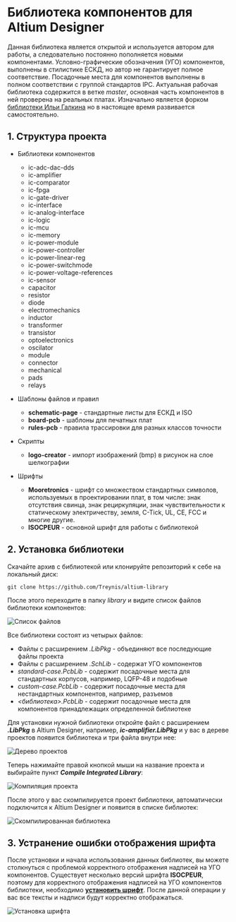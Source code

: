 ﻿# Библиотека компонентов для Altium Designer
Данная библиотека является открытой и используется автором для работы, а следовательно постоянно пополняется новыми компонентами. Условно-графические обозначения (УГО) компонентов, выполнены в стилистике ЕСКД, но автор не гарантирует полное соответствие. Посадочные места для компонентов выполнены в полном соответствии с группой стандартов IPC. Актуальная рабочая библиотека содержится в ветке *master*, основная часть компонентов в ней проверена на реальных платах. Изначально является форком [библиотеки Ильи Галкина](https://github.com/LostNumenor/altium-library) но в настоящее время развивается самостоятельно. 

## 1. Структура проекта

* Библиотеки компонентов
    >
    * ic-adc-dac-dds
    * ic-amplifier
    * ic-comparator
    * ic-fpga
    * ic-gate-driver
    * ic-interface
	* ic-analog-interface
    * ic-logic
    * ic-mcu
    * ic-memory
    * ic-power-module
    * ic-power-controller
	* ic-power-linear-reg
	* ic-power-switchmode
	* ic-power-voltage-references
    * ic-sensor
    * capacitor
    * resistor
    * diode
    * electromechanics
    * inductor
    * transformer
    * transistor
    * optoelectronics
    * oscilator
    * module
    * connector
	* mechanical
	* pads
	* relays

>

* Шаблоны файлов и правил
    >
    * **schematic-page** - стандартные листы для ЕСКД и ISO
    * **board-pcb** - шаблоны для печатных плат
    * **rules-pcb** - правила трассировки для разных классов точности

>

* Скрипты
    >
    * **logo-creator** - импорт изображений (bmp) в рисунок на слое шелкографии
	
* Шрифты
    >
    * **Mooretronics** - шрифт со множеством стандартных символов, используемых в проектировании плат, в том числе: знак отсутствия свинца, знак рециркуляции, знак чувствительности к статическому электричеству, земля, C-Tick, UL, CE, FCC и многие другие. 
	* **ISOCPEUR** - основной шрифт для работы с библиотекой
## 2. Установка библиотеки

Скачайте архив с библиотекой или клонируйте репозиторий к себе на локальный диск:
```
git clone https://github.com/Treynis/altium-library
```
После этого переходите в папку *library* и видите список файлов библиотеки компонентов:

![Список файлов](https://habrastorage.org/webt/qq/xt/sc/qqxtscxspnrjoh1lco4efkq6l68.png)

Все библиотеки состоят из четырых файлов: 

* Файлы с расширением *.LibPkg* - объединяют все последующие файлы проекта
* Файлы с расширением *.SchLib* - содержат УГО компонентов
* *standard-case.PcbLib* - содержит посадочные места для стандартных корпусов, например, LQFP-48 и подобные
* *custom-case.PcbLib* - содержит посадочные места для нестандартных компонентов, например, разъемов
* *<библиотека>.PcbLib* - содержит посадочные места для компонентов принадлежащих определенной библиотеке

Для установки нужной библиотеки откройте файл с расширением ***.LibPkg*** в Altium Designer, например, ***ic-amplifier.LibPkg*** и у вас в дереве проектов появится библиотека и три файла внутри нее:

![Дерево проектов](https://habrastorage.org/webt/ux/dc/7p/uxdc7pctxs16ytibvk4xtvpmxp0.png)

Теперь нажимайте правой кнопкой мыши на название проекта и выбирайте пункт ***Compile Integrated Library***:

![Компиляция проекта](https://habrastorage.org/webt/qx/zw/oo/qxzwoody7nzjxpau4sth7xisoru.png)

После этого у вас скомпилируется проект библиотеки, автоматически подключится к Altium Designer и появится в списке библиотек:

![Скомпилированная библиотека](https://habrastorage.org/webt/2v/u1/ka/2vu1kazqr9kjn0-km5c-mr1nwv0.png)

## 3. Устранение ошибки отображения шрифта

После установки и начала использования данных библиотек, вы можете столкнуться с проблемой корректного отображения надписей на УГО компонентов. Существует несколько версий шрифта **ISOCPEUR**, поэтому для корректного отображения надписей на УГО компонентов библиотеки, необходимо **[установить шрифт](https://ofont.ru/view/4280)**. После данной операции у вас все тексты и надписи будут корректно отображаться.

>

![Установка шрифта](https://habrastorage.org/webt/qf/rh/5f/qfrh5fs5psps2wzqnzgrwbppxxa.png)




